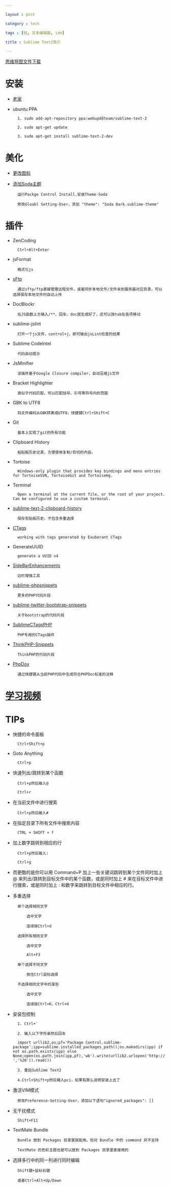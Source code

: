 ```yaml
---

layout : post

category : tech

tags : [轻, 文本编辑器, ide]

title : Sublime Text2简介

---
```


[思维导图文件下载](https://docs.google.com/open?id=0B1DrsqrLRzeIZ0gtcDNyaDY2LXM)

# 安装

- [老家](http://www.sublimetext.com/2)

- ubuntu PPA

        1. sudo add-apt-repository ppa:webupd8team/sublime-text-2

        2. sudo apt-get update

        3. sudo apt-get install sublime-text-2-dev

# 美化

- [更改图标](https://github.com/dmatarazzo/Sublime-Text-2-Icon)

- [添加Soda主题](https://github.com/buymeasoda/soda-theme)

        运行Packge Control Install,安装Theme-Soda

        修改Gloabl Setting-User，添加 "theme": "Soda Dark.sublime-theme"

# 插件

- ZenCoding

        Ctrl+Alt+Enter

- jsFormat

        格式化js

- [sFtp](http://wbond.net/sublime_packages/sftp)

        通过sftp/ftp直接管理远程文件，或者同步本地文件/文件夹到服务器对应目录，可以选择保存本地文件时自动上传

- DocBlockr

        在JS函数上方输入/**、回车，doc就生成好了，还可以按tab在各项移动

- sublime-jslint

        打开一个js文件，control+j，即可输出jsLint检查的结果

- Sublime CodeIntel

        代码自动提示

- JsMinifier

        该插件基于Google Closure compiler，自动压缩js文件

- Bracket Highlighter

        类似于代码匹配，可以匹配括号，引号等符号内的范围

- GBK to UTF8

        将文件编码从GBK转黄成UTF8，快捷键Ctrl+Shift+C

- Git

        基本上实现了git的所有功能

- Clipboard History

        粘贴板历史记录，方便使用复制/剪切的内容。

- Tortoise

        Windows-only plugin that provides key bindings and menu entries for TortoiseSVN, TortoiseGit and TortoiseHg.

- Terminal

        Open a terminal at the current file, or the root of your project. Can be configured to use a custom terminal.

- [sublime-text-2-clipboard-history](https://github.com/kemayo/sublime-text-2-clipboard-history)

        保存剪贴板历史，不包含多重选择

- [CTags](https://github.com/SublimeText/CTags)

        working with tags generated by Exuberant CTags

- GenerateUUID

        generate a UUID v4

- [SideBarEnhancements](https://github.com/titoBouzout/SideBarEnhancements)

        边栏增强工具

- [sublime-phpsnippets](https://github.com/stuartherbert/sublime-phpsnippets)

        更多的PHP代码片段

- [sublime-twitter-bootstrap-snippets](https://github.com/devtellect/sublime-twitter-bootstrap-snippets)

        关于bootstrap的代码片段

- [SublimeCTagsPHP](https://github.com/erichard/SublimeCTagsPHP)

        PHP专用的CTags插件

- [ThinkPHP-Snippets](https://github.com/yangweijie/ThinkPHP-Snippets)

        ThinkPHP的代码片段

- [PhpDox](https://github.com/oct8cat/sublime-phpdox)

        通过快捷键从当前PHP代码中生成符合PHPDoc标准的注释

# [学习视频](https://tutsplus.com/course/improve-workflow-in-sublime-text-2/)

# TIPs

- 快捷的命令面板

        Ctrl+Shift+p

- Goto Anything

        Ctrl+p

- 快速列出/跳转到某个函数

        Ctrl+p然后输入@

        Ctrl+r

- 在当前文件中进行搜索

        Ctrl+p然后输入#

- 在指定目录下所有文件中搜索内容

        CTRL + SHIFT + f

- 加上数字跳转到相应的行

        Ctrl+p然后输入:

        Ctrl+g

- 而更酷的是你可以用 Command+P 加上一些关键词跳转到某个文件同时加上 @ 来列出/跳转到目标文件中的某个函数，或是同时加上 # 来在目标文件中进行搜索，或是同时加上 : 和数字来跳转到目标文件中相应的行。

- 多重选择

        单个选择相同文字

            选中文字

            连续按Ctrl+d

        选择所有相同文字

            选中文字

            Alt+F3

        单个选择不同文字

            按住Ctrl鼠标选择

        不选择相同文字中的某些

            选中文字

            连续按Ctrl+K，Ctrl+d

- 安装包控制

        1. Ctrl+`

        2. 输入以下字符串然后回车

        import urllib2,os;pf='Package Control.sublime-package';ipp=sublime.installed_packages_path();os.makedirs(ipp) if not os.path.exists(ipp) else None;open(os.path.join(ipp,pf),'wb').write(urllib2.urlopen('http://sublime.wbond.net/'+pf.replace(' ','%20')).read())

        3. 重启Sublime Text2

        4.Ctrl+Shift+p然后输入pci，如果有那么说明安装上去了

- 激活VIM模式

        修改Preference-Setting-User，添加以下语句"ignored_packages": []

- 无干扰模式

        Shift+F11

- TextMate Bundle

        Bundle 放到 Packages 目录里就能用。但对 Bundle 中的 command 并不支持

        TextMate 的色彩主题也是可以放到 Packages 目录里直接用的

- 选择多行中的同一列进行同时编辑

        Shift键+鼠标右键

        或者Ctrl+Alt+Up/Down